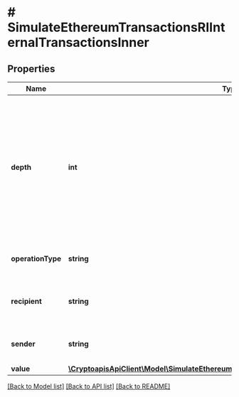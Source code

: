 # # SimulateEthereumTransactionsRIInternalTransactionsInner

## Properties

Name | Type | Description | Notes
------------ | ------------- | ------------- | -------------
**depth** | **int** | This simply shows how far we are looking into the transactions. Each Call has a \&quot;Depth\&quot; value that indicates how far it is away from the original transaction. A depth of 1 means it&#39;s a direct call, while Calls higher than 1 shows nested calls. |
**operationType** | **string** | String representation of internal transaction type |
**recipient** | **string** | String representation of the internal transaction recipient |
**sender** | **string** | String representation of the internal transaction sender |
**value** | [**\CryptoapisApiClient\Model\SimulateEthereumTransactionsRIInternalTransactionsInnerValue**](SimulateEthereumTransactionsRIInternalTransactionsInnerValue.md) |  |

[[Back to Model list]](../../README.md#models) [[Back to API list]](../../README.md#endpoints) [[Back to README]](../../README.md)
